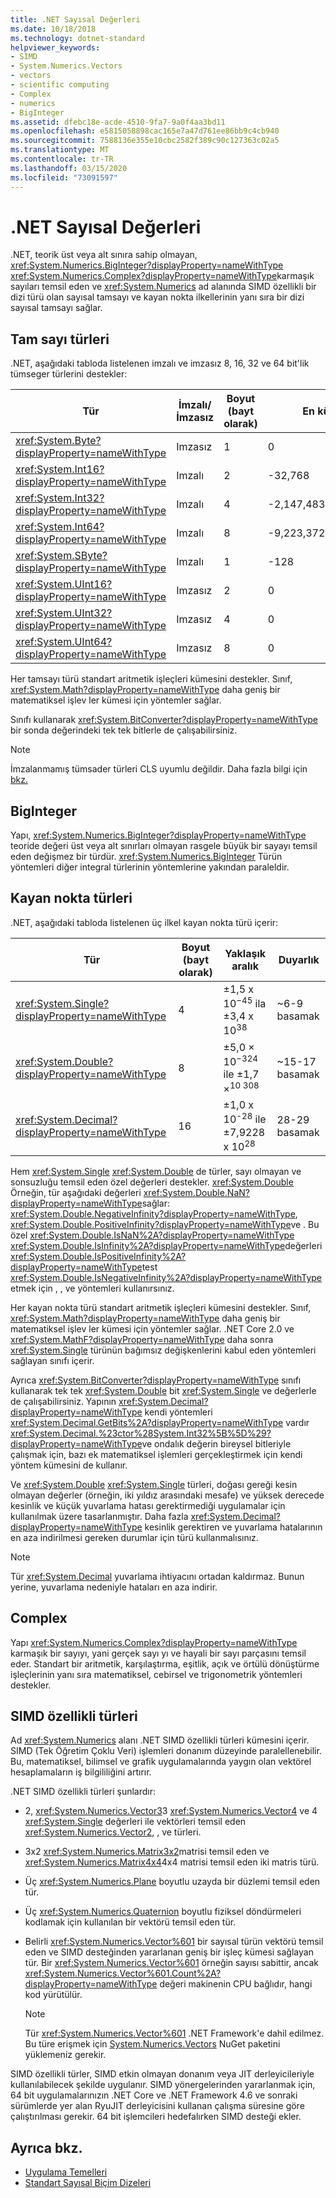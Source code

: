 ```yaml
---
title: .NET Sayısal Değerleri
ms.date: 10/18/2018
ms.technology: dotnet-standard
helpviewer_keywords:
- SIMD
- System.Numerics.Vectors
- vectors
- scientific computing
- Complex
- numerics
- BigInteger
ms.assetid: dfebc18e-acde-4510-9fa7-9a0f4aa3bd11
ms.openlocfilehash: e5815058898cac165e7a47d761ee86bb9c4cb940
ms.sourcegitcommit: 7588136e355e10cbc2582f389c90c127363c02a5
ms.translationtype: MT
ms.contentlocale: tr-TR
ms.lasthandoff: 03/15/2020
ms.locfileid: "73091597"
---
```

# <a name="numerics-in-net"></a>.NET Sayısal Değerleri

.NET, teorik üst veya alt sınıra sahip olmayan, <xref:System.Numerics.BigInteger?displayProperty=nameWithType> <xref:System.Numerics.Complex?displayProperty=nameWithType>karmaşık sayıları temsil eden ve <xref:System.Numerics> ad alanında SIMD özellikli bir dizi türü olan sayısal tamsayı ve kayan nokta ilkellerinin yanı sıra bir dizi sayısal tamsayı sağlar.
  
## <a name="integer-types"></a>Tam sayı türleri

.NET, aşağıdaki tabloda listelenen imzalı ve imzasız 8, 16, 32 ve 64 bit'lik tümseger türlerini destekler:
  
|Tür|İmzalı/İmzasız|Boyut (bayt olarak)|En küçük değer|En büyük değer|  
|----------|----------------------|--------------------|-------------------|-------------------|  
|<xref:System.Byte?displayProperty=nameWithType>|Imzasız|1|0|255|  
|<xref:System.Int16?displayProperty=nameWithType>|Imzalı|2|-32,768|32.767|  
|<xref:System.Int32?displayProperty=nameWithType>|Imzalı|4|-2,147,483,648|2,147,483,647|  
|<xref:System.Int64?displayProperty=nameWithType>|Imzalı|8|-9,223,372,036,854,775,808|9,223,372,036,854,775,807|  
|<xref:System.SByte?displayProperty=nameWithType>|Imzalı|1|-128|127|  
|<xref:System.UInt16?displayProperty=nameWithType>|Imzasız|2|0|65,535|  
|<xref:System.UInt32?displayProperty=nameWithType>|Imzasız|4|0|4,294,967,295|  
|<xref:System.UInt64?displayProperty=nameWithType>|Imzasız|8|0|18,446,744,073,709,551,615|  
  
Her tamsayı türü standart aritmetik işleçleri kümesini destekler. Sınıf, <xref:System.Math?displayProperty=nameWithType> daha geniş bir matematiksel işlev ler kümesi için yöntemler sağlar.

Sınıfı kullanarak <xref:System.BitConverter?displayProperty=nameWithType> bir sonda değerindeki tek tek bitlerle de çalışabilirsiniz.  

> [!NOTE]  
> İmzalanmamış tümsader türleri CLS uyumlu değildir. Daha fazla bilgi için [bkz.](language-independence-and-language-independent-components.md)

## <a name="biginteger"></a>BigInteger

Yapı, <xref:System.Numerics.BigInteger?displayProperty=nameWithType> teoride değeri üst veya alt sınırları olmayan rasgele büyük bir sayayı temsil eden değişmez bir türdür. <xref:System.Numerics.BigInteger> Türün yöntemleri diğer integral türlerinin yöntemlerine yakından paraleldir.
  
## <a name="floating-point-types"></a>Kayan nokta türleri

.NET, aşağıdaki tabloda listelenen üç ilkel kayan nokta türü içerir:
  
|Tür|Boyut (bayt olarak)|Yaklaşık aralık|Duyarlık|  
|----------|--------|---------------------|--------------------|  
|<xref:System.Single?displayProperty=nameWithType>|4|±1,5 x 10<sup>−45</sup> ila ±3,4 x 10<sup>38</sup>|~6-9 basamak|  
|<xref:System.Double?displayProperty=nameWithType>|8|±5,0 × 10<sup>−324</sup> ile ±1,7 ×<sup>10 308</sup>|~15-17 basamak|  
|<xref:System.Decimal?displayProperty=nameWithType>|16|±1,0 x 10<sup>-28</sup> ile ±7,9228 x 10<sup>28</sup>|28-29 basamak|  
  
Hem <xref:System.Single> <xref:System.Double> de türler, sayı olmayan ve sonsuzluğu temsil eden özel değerleri destekler. <xref:System.Double> Örneğin, tür aşağıdaki değerleri <xref:System.Double.NaN?displayProperty=nameWithType>sağlar: <xref:System.Double.NegativeInfinity?displayProperty=nameWithType>, <xref:System.Double.PositiveInfinity?displayProperty=nameWithType>ve . Bu özel <xref:System.Double.IsNaN%2A?displayProperty=nameWithType> <xref:System.Double.IsInfinity%2A?displayProperty=nameWithType>değerleri <xref:System.Double.IsPositiveInfinity%2A?displayProperty=nameWithType>test <xref:System.Double.IsNegativeInfinity%2A?displayProperty=nameWithType> etmek için , , ve yöntemleri kullanırsınız.

Her kayan nokta türü standart aritmetik işleçleri kümesini destekler. Sınıf, <xref:System.Math?displayProperty=nameWithType> daha geniş bir matematiksel işlev ler kümesi için yöntemler sağlar. .NET Core 2.0 ve <xref:System.MathF?displayProperty=nameWithType> daha sonra <xref:System.Single> türünün bağımsız değişkenlerini kabul eden yöntemleri sağlayan sınıfı içerir.

Ayrıca <xref:System.BitConverter?displayProperty=nameWithType> sınıfı kullanarak tek tek <xref:System.Double> bit <xref:System.Single> ve değerlerle de çalışabilirsiniz. Yapının <xref:System.Decimal?displayProperty=nameWithType> kendi yöntemleri <xref:System.Decimal.GetBits%2A?displayProperty=nameWithType> vardır <xref:System.Decimal.%23ctor%28System.Int32%5B%5D%29?displayProperty=nameWithType>ve ondalık değerin bireysel bitleriyle çalışmak için, bazı ek matematiksel işlemleri gerçekleştirmek için kendi yöntem kümesini de kullanır.
  
Ve <xref:System.Double> <xref:System.Single> türleri, doğası gereği kesin olmayan değerler (örneğin, iki yıldız arasındaki mesafe) ve yüksek derecede kesinlik ve küçük yuvarlama hatası gerektirmediği uygulamalar için kullanılmak üzere tasarlanmıştır. Daha fazla <xref:System.Decimal?displayProperty=nameWithType> kesinlik gerektiren ve yuvarlama hatalarının en aza indirilmesi gereken durumlar için türü kullanmalısınız.

> [!NOTE]
> Tür <xref:System.Decimal> yuvarlama ihtiyacını ortadan kaldırmaz. Bunun yerine, yuvarlama nedeniyle hataları en aza indirir.
  
## <a name="complex"></a>Complex

Yapı <xref:System.Numerics.Complex?displayProperty=nameWithType> karmaşık bir sayıyı, yani gerçek sayı yı ve hayali bir sayı parçasını temsil eder. Standart bir aritmetik, karşılaştırma, eşitlik, açık ve örtülü dönüştürme işleçlerinin yanı sıra matematiksel, cebirsel ve trigonometrik yöntemleri destekler.  
  
## <a name="simd-enabled-types"></a>SIMD özellikli türleri

Ad <xref:System.Numerics> alanı .NET SIMD özellikli türleri kümesini içerir. SIMD (Tek Öğretim Çoklu Veri) işlemleri donanım düzeyinde paralellenebilir. Bu, matematiksel, bilimsel ve grafik uygulamalarında yaygın olan vektörel hesaplamaların iş bilgililiğini artırır.
  
.NET SIMD özellikli türleri şunlardır:

- 2, <xref:System.Numerics.Vector3>3 <xref:System.Numerics.Vector4> ve 4 <xref:System.Single> değerleri ile vektörleri temsil eden <xref:System.Numerics.Vector2>, , ve türleri.

- 3x2 <xref:System.Numerics.Matrix3x2>matrisi temsil eden ve <xref:System.Numerics.Matrix4x4>4x4 matrisi temsil eden iki matris türü.

- Üç <xref:System.Numerics.Plane> boyutlu uzayda bir düzlemi temsil eden tür.

- Üç <xref:System.Numerics.Quaternion> boyutlu fiziksel döndürmeleri kodlamak için kullanılan bir vektörü temsil eden tür.

- Belirli <xref:System.Numerics.Vector%601> bir sayısal türün vektörü temsil eden ve SIMD desteğinden yararlanan geniş bir işleç kümesi sağlayan tür. Bir <xref:System.Numerics.Vector%601> örneğin sayısı sabittir, ancak <xref:System.Numerics.Vector%601.Count%2A?displayProperty=nameWithType> değeri makinenin CPU bağlıdır, hangi kod yürütülür.
  > [!NOTE]
  > Tür <xref:System.Numerics.Vector%601> .NET Framework'e dahil edilmez. Bu türe erişmek için [System.Numerics.Vectors](https://www.nuget.org/packages/System.Numerics.Vectors) NuGet paketini yüklemeniz gerekir.
  
SIMD özellikli türler, SIMD etkin olmayan donanım veya JIT derleyicileriyle kullanılabilecek şekilde uygulanır. SIMD yönergelerinden yararlanmak için, 64 bit uygulamalarınızın .NET Core ve .NET Framework 4.6 ve sonraki sürümlerde yer alan RyuJIT derleyicisini kullanan çalışma süresine göre çalıştırılması gerekir. 64 bit işlemcileri hedefalırken SIMD desteği ekler.

## <a name="see-also"></a>Ayrıca bkz.

- [Uygulama Temelleri](application-essentials.md)
- [Standart Sayısal Biçim Dizeleri](base-types/standard-numeric-format-strings.md)
